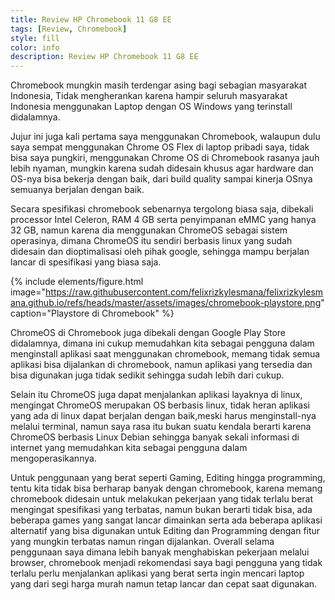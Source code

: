 ```yaml
---
title: Review HP Chromebook 11 G8 EE
tags: [Review, Chromebook]
style: fill
color: info
description: Review HP Chromebook 11 G8 EE
---
```

Chromebook mungkin masih terdengar asing bagi sebagian masyarakat Indonesia, Tidak mengherankan karena hampir seluruh masyarakat Indonesia menggunakan Laptop dengan OS Windows yang terinstall didalamnya.

Jujur ini juga kali pertama saya menggunakan Chromebook, walaupun dulu saya sempat menggunakan Chrome OS Flex di laptop pribadi saya, tidak bisa saya pungkiri, menggunakan Chrome OS di Chromebook rasanya jauh lebih nyaman, mungkin karena sudah didesain khusus agar hardware dan OS-nya bisa bekerja dengan baik, dari build quality sampai kinerja OSnya semuanya berjalan dengan baik.

Secara spesifikasi chromebook sebenarnya tergolong biasa saja, dibekali processor Intel Celeron, RAM 4 GB serta penyimpanan eMMC yang hanya 32 GB, namun karena dia menggunakan ChromeOS sebagai sistem operasinya, dimana ChromeOS itu sendiri berbasis linux yang sudah didesain dan dioptimalisasi oleh pihak google, sehingga mampu berjalan lancar di spesifikasi yang biasa saja.

{% include elements/figure.html image="https://raw.githubusercontent.com/felixrizkylesmana/felixrizkylesmana.github.io/refs/heads/master/assets/images/chromebook-playstore.png" caption="Playstore di Chromebook" %}

ChromeOS di Chromebook juga dibekali dengan Google Play Store didalamnya, dimana ini cukup memudahkan kita sebagai pengguna dalam menginstall aplikasi saat menggunakan chromebook, memang tidak semua aplikasi bisa dijalankan di chromebook, namun aplikasi yang tersedia dan bisa digunakan juga tidak sedikit sehingga sudah lebih dari cukup.


Selain itu ChromeOS juga dapat menjalankan aplikasi layaknya di linux, mengingat ChromeOS merupakan OS berbasis linux, tidak heran aplikasi yang ada di linux dapat berjalan dengan baik,meski harus menginstall-nya melalui terminal, namun saya rasa itu bukan suatu kendala berarti karena ChromeOS berbasis Linux Debian sehingga banyak sekali informasi
di internet yang memudahkan kita sebagai pengguna dalam mengoperasikannya.


Untuk penggunaan yang berat seperti Gaming, Editing hingga programming, tentu kita tidak bisa berharap banyak dengan chromebook, karena memang chromebook didesain untuk melakukan pekerjaan yang tidak terlalu berat mengingat spesifikasi yang terbatas, namun bukan berarti tidak bisa, ada beberapa games yang sangat lancar dimainkan serta ada beberapa aplikasi alternatif yang bisa digunakan untuk Editing dan Programming dengan fitur yang mungkin terbatas namun ringan dijalankan.
Overall selama penggunaan saya dimana lebih banyak menghabiskan pekerjaan melalui browser, chromebook menjadi rekomendasi saya bagi pengguna yang tidak terlalu perlu menjalankan aplikasi yang berat serta ingin mencari laptop yang dari segi harga murah namun tetap lancar dan cepat saat digunakan.




